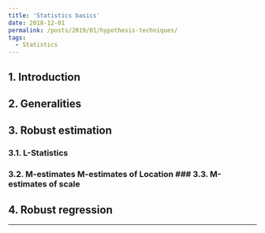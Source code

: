 ```yaml
---
title: 'Statistics basics'
date: 2018-12-01
permalink: /posts/2019/01/hypothesis-techniques/
tags:
  - Statistics
---
```



## 1. Introduction
## 2. Generalities
## 3. Robust estimation
### 3.1. L-Statistics
### 3.2. M-estimates M-estimates of Location ### 3.3. M-estimates of scale
## 4. Robust regression

------
